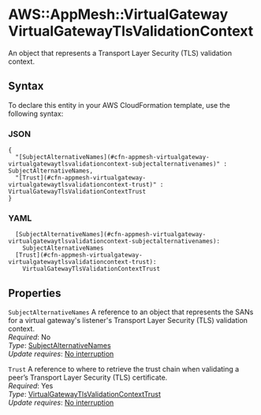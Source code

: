 # AWS::AppMesh::VirtualGateway VirtualGatewayTlsValidationContext<a name="aws-properties-appmesh-virtualgateway-virtualgatewaytlsvalidationcontext"></a>

An object that represents a Transport Layer Security \(TLS\) validation context\.

## Syntax<a name="aws-properties-appmesh-virtualgateway-virtualgatewaytlsvalidationcontext-syntax"></a>

To declare this entity in your AWS CloudFormation template, use the following syntax:

### JSON<a name="aws-properties-appmesh-virtualgateway-virtualgatewaytlsvalidationcontext-syntax.json"></a>

```
{
  "[SubjectAlternativeNames](#cfn-appmesh-virtualgateway-virtualgatewaytlsvalidationcontext-subjectalternativenames)" : SubjectAlternativeNames,
  "[Trust](#cfn-appmesh-virtualgateway-virtualgatewaytlsvalidationcontext-trust)" : VirtualGatewayTlsValidationContextTrust
}
```

### YAML<a name="aws-properties-appmesh-virtualgateway-virtualgatewaytlsvalidationcontext-syntax.yaml"></a>

```
  [SubjectAlternativeNames](#cfn-appmesh-virtualgateway-virtualgatewaytlsvalidationcontext-subjectalternativenames):
    SubjectAlternativeNames
  [Trust](#cfn-appmesh-virtualgateway-virtualgatewaytlsvalidationcontext-trust):
    VirtualGatewayTlsValidationContextTrust
```

## Properties<a name="aws-properties-appmesh-virtualgateway-virtualgatewaytlsvalidationcontext-properties"></a>

`SubjectAlternativeNames` <a name="cfn-appmesh-virtualgateway-virtualgatewaytlsvalidationcontext-subjectalternativenames"></a>
A reference to an object that represents the SANs for a virtual gateway's listener's Transport Layer Security \(TLS\) validation context\.  
_Required_: No  
_Type_: [SubjectAlternativeNames](aws-properties-appmesh-virtualgateway-subjectalternativenames.md)  
_Update requires_: [No interruption](https://docs.aws.amazon.com/AWSCloudFormation/latest/UserGuide/using-cfn-updating-stacks-update-behaviors.html#update-no-interrupt)

`Trust` <a name="cfn-appmesh-virtualgateway-virtualgatewaytlsvalidationcontext-trust"></a>
A reference to where to retrieve the trust chain when validating a peer’s Transport Layer Security \(TLS\) certificate\.  
_Required_: Yes  
_Type_: [VirtualGatewayTlsValidationContextTrust](aws-properties-appmesh-virtualgateway-virtualgatewaytlsvalidationcontexttrust.md)  
_Update requires_: [No interruption](https://docs.aws.amazon.com/AWSCloudFormation/latest/UserGuide/using-cfn-updating-stacks-update-behaviors.html#update-no-interrupt)
